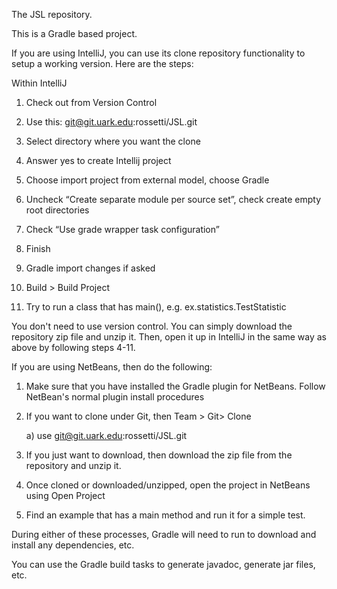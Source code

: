 The JSL repository. 

This is a Gradle based project.

If you are using IntelliJ, you can use its clone repository functionality to 
setup a working version. Here are the steps:

Within IntelliJ

1) Check out from Version Control

2) Use this:  git@git.uark.edu:rossetti/JSL.git

3) Select directory where you want the clone

4) Answer yes to create Intellij project

5) Choose import project from external model, choose Gradle

6) Uncheck “Create separate module per source set”,  check create empty root directories

7) Check “Use grade wrapper task configuration”

8) Finish

9) Gradle import changes if asked

10) Build > Build Project

11) Try to run a class that has main(), e.g. ex.statistics.TestStatistic

You don't need to use version control. You can simply download the repository zip
file and unzip it. Then, open it up in IntelliJ in the same way as above by following 
steps 4-11.

If you are using NetBeans, then do the following:

1) Make sure that you have installed the Gradle plugin for NetBeans.  Follow 
NetBean's normal plugin install procedures

2) If you want to clone under Git, then Team > Git> Clone

    a) use git@git.uark.edu:rossetti/JSL.git
    
3) If you just want to download, then download the zip file from the repository and unzip it.

4) Once cloned or downloaded/unzipped, open the project in NetBeans using Open Project

5) Find an example that has a main method and run it for a simple test.

During either of these processes, Gradle will need to run to download and 
install any dependencies, etc.

You can use the Gradle build tasks to generate javadoc, generate jar files, etc.


